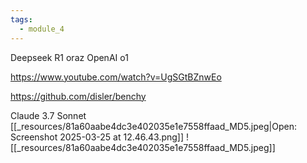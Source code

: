```yaml
---
tags:
  - module_4
---
```


Deepseek R1 oraz OpenAI o1

https://www.youtube.com/watch?v=UgSGtBZnwEo

https://github.com/disler/benchy


Claude 3.7 Sonnet
[[_resources/81a60aabe4dc3e402035e1e7558ffaad_MD5.jpeg|Open: Screenshot 2025-03-25 at 12.46.43.png]]
![[_resources/81a60aabe4dc3e402035e1e7558ffaad_MD5.jpeg]]